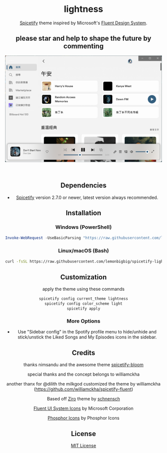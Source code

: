 <div align="center">
  <h1>lightness</h1>

  [Spicetify](https://github.com/khanhas/spicetify-cli) theme inspired by Microsoft's [Fluent Design System](https://www.microsoft.com/design/fluent).
</div>
<div align="center">
  <h2>please star and help to shape the future by commenting</h2>
 </dev>

![light](https://raw.githubusercontent.com/lemonbigbig/spicetify-lightness/master/PREVIEW/light.png)


<br>


## Dependencies

- [Spicetify](https://github.com/khanhas/spicetify-cli) version 2.7.0 or newer, latest version always recommended.

## Installation

### Windows (PowerShell)

```powershell
Invoke-WebRequest -UseBasicParsing "https://raw.githubusercontent.com/lemonbigbig/spicetify-lightness/master/install.ps1" | Invoke-Expression
```

### Linux/macOS (Bash)

```bash
curl -fsSL https://raw.githubusercontent.com/lemonbigbig/spicetify-lightness/master/install.sh | sh
```

## Customization

apply the theme using these commands

```
spicetify config current_theme lightness
spicetify config color_scheme light
spicetify apply
```

### More Options
 
- Use "Sidebar config" in the Spotify profile menu to hide/unhide and stick/unstick the Liked Songs and My Episodes icons in the sidebar.

## Credits

thanks nimsandu and the awesome theme [spicetify-bloom](https://github.com/nimsandu/spicetify-bloom)

special thanks and the concept belongs to williamckha


another thanx for @dilith the milkgod
customized the theme by williamckha (https://github.com/williamckha/spicetify-fluent)


Based off [Ziro](https://github.com/schnensch0/ziro) theme by [schnensch](https://github.com/schnensch0)  


[Fluent UI System Icons](https://github.com/microsoft/fluentui-system-icons) by Microsoft Corporation  


[Phosphor Icons](https://github.com/phosphor-icons/phosphor-icons) by Phosphor Icons

## License

[MIT License](LICENSE)
